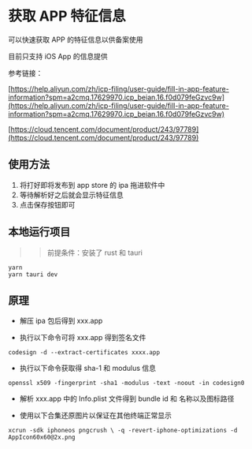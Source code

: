 # 获取 APP 特征信息

可以快速获取 APP 的特征信息以供备案使用

目前只支持 iOS App 的信息提供

参考链接：

[https://help.aliyun.com/zh/icp-filing/user-guide/fill-in-app-feature-information?spm=a2cmq.17629970.icp_beian.16.f0d079feGzvc9w](https://help.aliyun.com/zh/icp-filing/user-guide/fill-in-app-feature-information?spm=a2cmq.17629970.icp_beian.16.f0d079feGzvc9w)

[https://cloud.tencent.com/document/product/243/97789](https://cloud.tencent.com/document/product/243/97789)

## 使用方法

1. 将打好即将发布到 app store 的 ipa 拖进软件中
2. 等待解析好之后就会显示特征信息
3. 点击保存按钮即可

## 本地运行项目

> > 前提条件：安装了 rust 和 tauri

```
yarn
yarn tauri dev
```

## 原理

- 解压 ipa 包后得到 xxx.app

- 执行以下命令可将 xxx.app 得到签名文件

```
codesign -d --extract-certificates xxxx.app
```

- 执行以下命令获取得 sha-1 和 modulus 信息

```
openssl x509 -fingerprint -sha1 -modulus -text -noout -in codesign0
```

- 解析 xxx.app 中的 Info.plist 文件得到 bundle id 和 名称以及图标路径

- 使用以下合集还原图片以保证在其他终端正常显示

```
xcrun -sdk iphoneos pngcrush \ -q -revert-iphone-optimizations -d AppIcon60x60@2x.png
```
